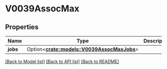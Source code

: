 # V0039AssocMax

## Properties

Name | Type | Description | Notes
------------ | ------------- | ------------- | -------------
**jobs** | Option<[**crate::models::V0039AssocMaxJobs**](v0_0_39_assoc_max_jobs.md)> |  | [optional]

[[Back to Model list]](../README.md#documentation-for-models) [[Back to API list]](../README.md#documentation-for-api-endpoints) [[Back to README]](../README.md)


